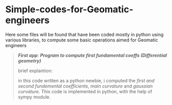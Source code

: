 # Simple-codes-for-Geomatic-engineers
Here some files will be found that have been coded mostly in python using various libraries, to compute some basic operations aimed for Geomatic engineers

> ***First app***: ***Program to compute first fundamental coeffs (Differential geometry)***
> 
> brief explantion:
> 
> in this code written as a python newbie, i computed the *first and second fundemental coefficients*, *main curvature* and *gaussian curvature*.
> This code is implemented in python, with the help of sympy module. 


